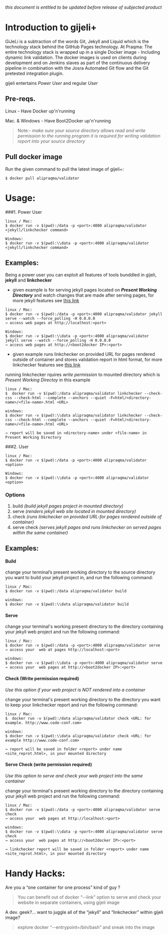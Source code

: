 _this document is entitled to be updated before release of subjected product_
# Introduction to gijeli+
GiJeLi is a subtraction of the words Git, Jekyll and Liquid which is the technology stack behind the GitHub Pages technology. At Praqma: The entire technology stack is wrapped up in a single Docker image - Including dynamic link validation. The docker images is used on clients during development and on Jenkins slaves as part of the continuous delivery pipeline in combination with the Josra Automated Git flow and the Git pretested integration plugin.

gijeli entertains _Power User_ and regular _User_

## Pre-reqs.

Linux - Have Docker up'n'running

Mac. & Windows - Have Boot2Docker up'n'running

>Note:- _make sure your source directory allows read and write permission to the running program it is required for writing validation report into your source directory_

## Pull docker image
Run the given command to pull the latest image of gijeli+:
```
$ docker pull alipraqma/validator

```
# Usage:
###1. Power User
```
linux / Mac:
$ docker run -v $(pwd):/data -p <port>:4000 alipraqma/validator <jekyll/linkchecker command>

Windows:
$ docker run -v $(pwd):\\data -p <port>:4000 alipraqma/validator <jekyll/linkchecker command>
```
## Examples:
Being a power user you can exploit all features of tools bunddled in gijeli, **jekyll** and **linkchecker**  

- given example is for serving jekyll pages located on **_Present Working Directory_** and watch changes that are made after serving pages, for more jekyll features see [this link](http://jekyllrb.com/docs/usage/)

```
linux / Mac:
$ docker run -v $(pwd):/data -p <port>:4000 alipraqma/validator jekyll serve --watch --force_polling -H 0.0.0.0
→ access web pages at http://localhost:<port>

Windows:
$ docker run -v $(pwd):\\data -p <port>:4000 alipraqma/validator jekyll serve --watch --force_polling -H 0.0.0.0
→ access web pages at http://<boot2docker IP>:<port>
```
- given example runs linkchecker on provided URL for pages rendered outside of container and stores validation report in html format, for more linkchecker features see [this link](http://wummel.github.io/linkchecker/) 

running linkchecker rquires _write permission_ to mounted directory which is _Present Working Directoy_ in this example
```
linux / Mac:
$  docker run -v $(pwd):/data alipraqma/validator linkchecker --check-css --check-html --complete --anchors --quiet -F=html/<directory-name>/<file-name>.html <URL>

windows:
$ docker run -v $(pwd):\\data alipraqma/validator linkchecker --check-css --check-html --complete --anchors --quiet -F=html/<directory-name>/<file-name>.html <URL>

→ report will be saved in <directory-name> under <file-name> in Present Working Directory

```

###2. User
```
linux / Mac:
$ docker run -v $(pwd):/data -p <port>:4000 alipraqma/validator <option>

Windows:
$ docker run -v $(pwd):\\data -p <port>:4000 alipraqma/validator <option>
```
### Options

1. build _(build jekyll pages project in mounted directory)_
2. serve _(renders jekyll web site located in mounted directory)_
3. check _(runs linkchecker on provided URL-for pages rendered outside of container)_
4. serve check _(serves jekyll pages and runs linkchecker on served pages within the same container)_

## Examples:
#### Build

change your terminal’s present working directory to the source directory you want to build your jekyll project in, and run the following command:
```
linux / Mac:
$ docker run -v $(pwd):/data alipraqma/validator build

windows:
$ docker run -v $(pwd):\\data alipraqma/validator build
```

#### Serve

change your terminal's working present directory to the directory containing your jekyll web project and run the following command:
```
linux / Mac:
$ docker run -v $(pwd):/data -p <port>:4000 alipraqma/validator serve
→ access your  web at pages http://localhost:<port>

windows:
$ docker run -v $(pwd):\\data -p <port>:4000 alipraqma/validator serve
→ access your  web pages at http://<boot2docker IP>:<port>
```

#### Check (Write permission required)

_Use this option if your web project is NOT rendered into a container_

change your terminal's present working directory to the directory you want to keep your linkchecker report and run the following command:

```
linux / Mac:
$  docker run -v $(pwd):/data alipraqma/validator check <URL: for example. http://www.code-conf.com>

windows:
$ docker run -v $(pwd):\\data alipraqma/validator check <URL: for example http://www.code-conf.com>

→ report will be saved in folder <report> under name <site_reprot.html>, in your mounted directory
```
#### Serve Check (write permission required)
_Use this option to serve and check your web project into the same container_

change your terminal's present working directory to the directory containing your jekyll web project and run the following command:
```
linux / Mac:
$ docker run -v $(pwd):/data -p <port>:4000 alipraqma/validator serve check
→ access your  web pages at http://localhost:<port>

windows:
$ docker run -v $(pwd):\\data -p <port>:4000 alipraqma/validator serve check
→ access your  web pages at http://<boot2docker IP>:<port>

→ linkchecker report will be saved in folder <report> under name <site_reprot.html>, in your mounted directory
```
# Handy Hacks:
Are you a “one container for one process” kind of guy ?
>You can benefit out of docker “--link” option to serve and check your website in separate containers, using gijeli image

A dev. geek?... want to juggle all of the “jekyll” and “linkchecker” within gijeli image?
>explore docker  “--entrypoint=/bin/bash” and sneak into the image
